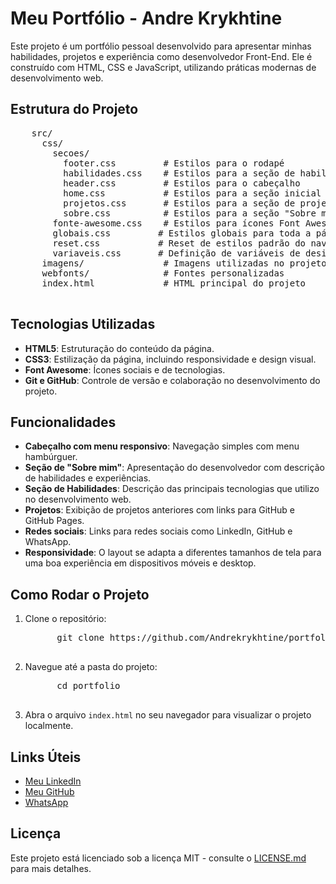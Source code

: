   <h1>Meu Portfólio - Andre Krykhtine</h1>
  <p>Este projeto é um portfólio pessoal desenvolvido para apresentar minhas habilidades, projetos e experiência como desenvolvedor Front-End. Ele é construído com HTML, CSS e JavaScript, utilizando práticas modernas de desenvolvimento web.</p>

  <h2>Estrutura do Projeto</h2>
  <pre>
    src/
      css/
        secoes/
          footer.css         # Estilos para o rodapé
          habilidades.css    # Estilos para a seção de habilidades
          header.css         # Estilos para o cabeçalho
          home.css           # Estilos para a seção inicial (home)
          projetos.css       # Estilos para a seção de projetos
          sobre.css          # Estilos para a seção "Sobre mim"
        fonte-awesome.css    # Estilos para ícones Font Awesome
        globais.css         # Estilos globais para toda a página
        reset.css           # Reset de estilos padrão do navegador
        variaveis.css       # Definição de variáveis de design (cores, fontes, etc.)
      imagens/               # Imagens utilizadas no projeto
      webfonts/              # Fontes personalizadas
      index.html             # HTML principal do projeto
  </pre>

  <h2>Tecnologias Utilizadas</h2>
  <ul>
    <li><strong>HTML5</strong>: Estruturação do conteúdo da página.</li>
    <li><strong>CSS3</strong>: Estilização da página, incluindo responsividade e design visual.</li>
    <li><strong>Font Awesome</strong>: Ícones sociais e de tecnologias.</li>
    <li><strong>Git e GitHub</strong>: Controle de versão e colaboração no desenvolvimento do projeto.</li>
  </ul>

  <h2>Funcionalidades</h2>
  <ul>
    <li><strong>Cabeçalho com menu responsivo</strong>: Navegação simples com menu hambúrguer.</li>
    <li><strong>Seção de "Sobre mim"</strong>: Apresentação do desenvolvedor com descrição de habilidades e experiências.</li>
    <li><strong>Seção de Habilidades</strong>: Descrição das principais tecnologias que utilizo no desenvolvimento web.</li>
    <li><strong>Projetos</strong>: Exibição de projetos anteriores com links para GitHub e GitHub Pages.</li>
    <li><strong>Redes sociais</strong>: Links para redes sociais como LinkedIn, GitHub e WhatsApp.</li>
    <li><strong>Responsividade</strong>: O layout se adapta a diferentes tamanhos de tela para uma boa experiência em dispositivos móveis e desktop.</li>
  </ul>

  <h2>Como Rodar o Projeto</h2>
  <ol>
    <li>Clone o repositório:</li>
    <pre>
      git clone https://github.com/Andrekrykhtine/portfolio.git
    </pre>
    <li>Navegue até a pasta do projeto:</li>
    <pre>
      cd portfolio
    </pre>
    <li>Abra o arquivo <code>index.html</code> no seu navegador para visualizar o projeto localmente.</li>
  </ol>

  <h2>Links Úteis</h2>
  <ul>
    <li><a href="https://www.linkedin.com/in/andre-krykhtine/" target="_blank">Meu LinkedIn</a></li>
    <li><a href="https://github.com/Andrekrykhtine" target="_blank">Meu GitHub</a></li>
    <li><a href="https://wa.me/5521987792705?text=Entre%20em%20contanto%20:%20Andre%20Krykhtine%20desenvolvedor%20web%20Front-End" target="_blank">WhatsApp</a></li>
  </ul>

  <h2>Licença</h2>
  <p>Este projeto está licenciado sob a licença MIT - consulte o <a href="LICENSE.md">LICENSE.md</a> para mais detalhes.</p>
</body>
